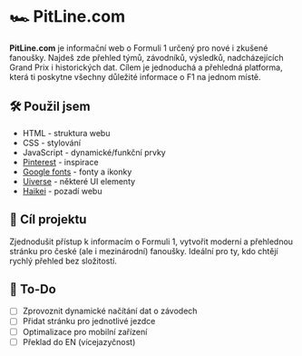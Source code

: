 # 🏎️ PitLine.com

**PitLine.com** je informační web o Formuli 1 určený pro nové i zkušené fanoušky. Najdeš zde přehled týmů, závodníků, výsledků, nadcházejících Grand Prix i historických dat. Cílem je jednoduchá a přehledná platforma, která ti poskytne všechny důležité informace o F1 na jednom místě.


## 🛠️ Použil jsem
- HTML - struktura webu
- CSS - stylování
- JavaScript - dynamické/funkční prvky
- [Pinterest](https://cz.pinterest.com/) - inspirace
- [Google fonts](https://fonts.google.com/) - fonty a ikonky
- [Uiverse](https://uiverse.io/) - některé UI elementy
- [Haikei](https://haikei.app/) - pozadí webu

## 📌 Cíl projektu

Zjednodušit přístup k informacím o Formuli 1, vytvořit moderní a přehlednou stránku pro české (ale i mezinárodní) fanoušky. Ideální pro ty, kdo chtějí rychlý přehled bez složitostí.

## 🚧 To-Do

- [ ] Zprovoznit dynamické načítání dat o závodech
- [ ] Přidat stránku pro jednotlivé jezdce
- [ ] Optimalizace pro mobilní zařízení
- [ ] Překlad do EN (vícejazyčnost)

